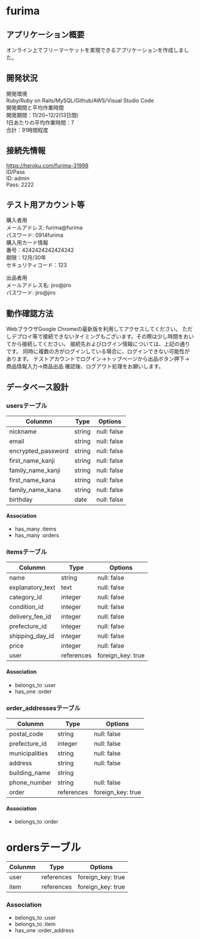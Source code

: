 # furima

## アプリケーション概要
オンライン上でフリーマーケットを実現できるアプリケーションを作成しました。

## 開発状況
開発環境</br>
Ruby/Ruby on Rails/MySQL/Github/AWS/Visual Studio Code</br>
開発期間と平均作業時間</br>
開発期間：11/20~12/2(13日間)</br>
1日あたりの平均作業時間：7</br>
合計：91時間程度</br>

## 接続先情報
https://heroku.com/furima-31998</br>
ID/Pass</br>
ID: admin</br>
Pass: 2222</br>

## テスト用アカウント等
購入者用</br>
メールアドレス: furima@furima</br>
パスワード: 0914furima</br>
購入用カード情報</br>
番号：4242424242424242</br>
期限：12月/30年</br>
セキュリティコード：123</br>

出品者用</br>
メールアドレス名: jiro@jiro</br>
パスワード: jiro@jiro</br>

## 動作確認方法
WebブラウザGoogle Chromeの最新版を利用してアクセスしてください。
ただしデプロイ等で接続できないタイミングもございます。その際は少し時間をおいてから接続してください。
接続先およびログイン情報については、上記の通りです。
同時に複数の方がログインしている場合に、ログインできない可能性があります。
テストアカウントでログイン→トップページから出品ボタン押下→商品情報入力→商品出品
確認後、ログアウト処理をお願いします。

## データベース設計
### usersテーブル
| Colunmn            | Type            | Options           |
| ------------------ | --------------- | ----------------- |
| nickname           | string          | null: false       |
| email              | string          | null: false       |
| encrypted_password | string          | null: false       |
| first_name_kanji   | string          | null: false       |
| family_name_kanji  | string          | null: false       |
| first_name_kana    | string          | null: false       |
| family_name_kana   | string          | null: false       |
| birthday           | date            | null: false       |

#### Association
- has_many :items
- has_many :orders


### itemsテーブル
| Colunmn            | Type            | Options           |
| ------------------ | --------------- | ----------------- |
| name               | string          | null: false       |
| explanatory_text   | text            | null: false       |
| category_id        | integer         | null: false       |
| condition_id       | integer         | null: false       |
| delivery_fee_id    | integer         | null: false       |
| prefecture_id      | integer         | null: false       |
| shipping_day_id    | integer         | null: false       |
| price              | integer         | null: false       |
| user               | references      | foreign_key: true |

#### Association
- belongs_to :user
- has_one :order



### order_addressesテーブル
| Colunmn            | Type            | Options           |
| ------------------ | --------------- | ----------------- |
| postal_code        | string          | null: false       |
| prefecture_id      | integer         | null: false       |
| municipalities     | string          | null: false       |
| address            | string          | null: false       |
| building_name      | string          |                   |
| phone_number       | string          | null: false       |
| order              | references      | foreign_key: true |

#### Association
- belongs_to :order


# ordersテーブル
| Colunmn            | Type            | Options           |
| ------------------ | --------------- | ----------------- |
| user               | references      | foreign_key: true |
| item               | references      | foreign_key: true |

### Association
- belongs_to :user
- belongs_to :item
- has_one :order_address
